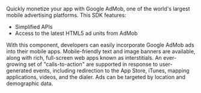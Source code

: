 Quickly monetize your app with Google AdMob, one of the world's largest mobile
advertising platforms. This SDK features:

* Simplified APIs
* Access to the latest HTML5 ad units from AdMob

With this component, developers can easily incorporate Google AdMob ads into their mobile
apps. Mobile-friendly text and image banners are available, along with rich, full-screen
web apps known as interstitials. An ever-growing set of "calls-to-action" are supported
in response to user-generated events, including redirection to the App Store, iTunes,
mapping applications, videos, and the dialer. Ads can be targeted by location and
demographic data.